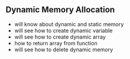 ## Dynamic Memory Allocation

- will know about dynamic and static memory
- will see how to create dynamic variable
- will see how to create dynamic array
- how to return array from function
- will see how to delete dynamic memory
